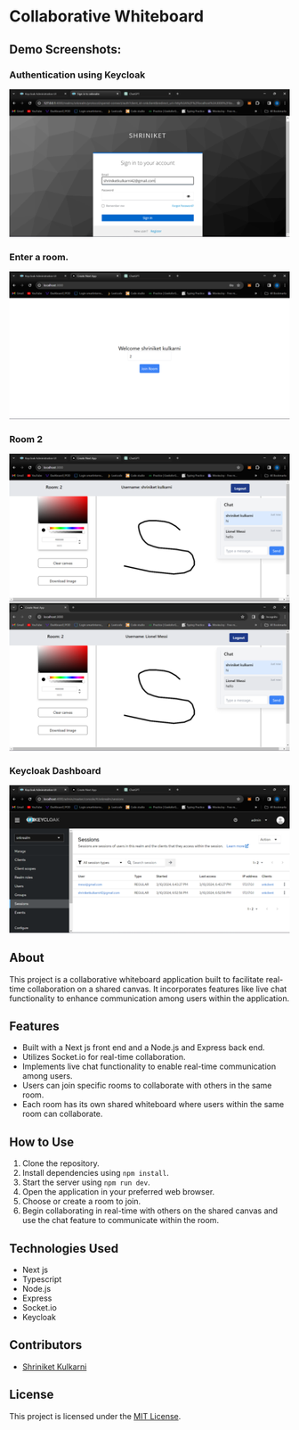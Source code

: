 # Collaborative Whiteboard

## Demo Screenshots:

### Authentication using Keycloak

![Project Logo](images/new-white-1.png)

### Enter a room.

![Project Logo](images/new-white-2.png)

### Room 2

![Chrome Browser](images/new-white-3.png)
![Brave Browser](images/new-white-4.png)

### Keycloak Dashboard

![Brave Browser](images/new-white-5.png)

## About

This project is a collaborative whiteboard application built to facilitate real-time collaboration on a shared canvas. It incorporates features like live chat functionality to enhance communication among users within the application.

## Features

- Built with a Next js front end and a Node.js and Express back end.
- Utilizes Socket.io for real-time collaboration.
- Implements live chat functionality to enable real-time communication among users.
- Users can join specific rooms to collaborate with others in the same room.
- Each room has its own shared whiteboard where users within the same room can collaborate.

## How to Use

1. Clone the repository.
2. Install dependencies using `npm install`.
3. Start the server using `npm run dev`.
4. Open the application in your preferred web browser.
5. Choose or create a room to join.
6. Begin collaborating in real-time with others on the shared canvas and use the chat feature to communicate within the room.

## Technologies Used

- Next js
- Typescript
- Node.js
- Express
- Socket.io
- Keycloak

## Contributors

- [Shriniket Kulkarni](https://github.com/Shriniket007)

## License

This project is licensed under the [MIT License](LICENSE).
